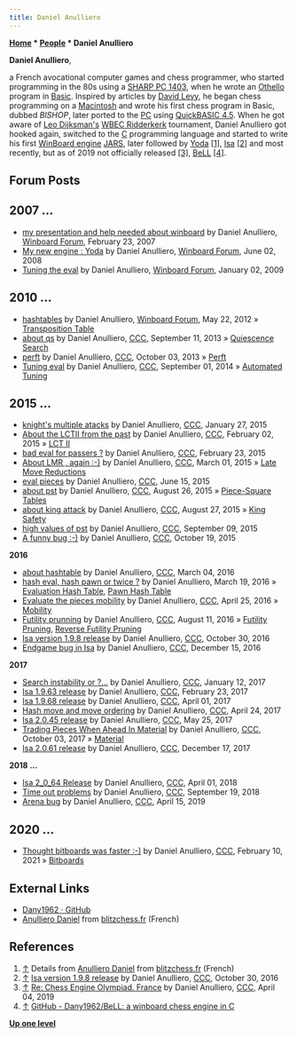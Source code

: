 ```yaml
---
title: Daniel Anulliero
---
```

**[Home](Home "Home") * [People](People "People") * Daniel Anulliero**

**Daniel Anulliero**,

a French avocational computer games and chess programmer, who started programming in the 80s using a [SHARP PC 1403](https://en.wikipedia.org/wiki/Sharp_PC-1403),
when he wrote an [Othello](Othello "Othello") program in [Basic](Basic "Basic"). Inspired by articles by [David Levy](David_Levy "David Levy"), he began chess programming on a [Macintosh](Macintosh "Macintosh") and wrote his first chess program in Basic, dubbed *BISHOP*, later ported to the [PC](IBM_PC "IBM PC") using [QuickBASIC 4.5](https://en.wikipedia.org/wiki/QuickBASIC).
When he got aware of [Leo Dijksman's](Leo_Dijksman "Leo Dijksman") [WBEC Ridderkerk](WBEC "WBEC") tournament, Daniel Anulliero got hooked again, switched to the [C](C "C") programming language and started to write his first [WinBoard engine](Category:WinBoard "Category:WinBoard") [JARS](index.php?title=JARS&action=edit&redlink=1 "JARS (page does not exist)"), later followed by [Yoda](Yoda "Yoda")
<a id="cite-note-1" href="#cite-ref-1">[1]</a>, [Isa](Isa "Isa") <a id="cite-note-2" href="#cite-ref-2">[2]</a> and most recently, but as of 2019 not officially released <a id="cite-note-3" href="#cite-ref-3">[3]</a>, [BeLL](index.php?title=BeLL&action=edit&redlink=1 "BeLL (page does not exist)") <a id="cite-note-4" href="#cite-ref-4">[4]</a>.

## Forum Posts

## 2007 ...

- [my presentation and help needed about winboard](http://www.open-aurec.com/wbforum/viewtopic.php?f=2&t=6255) by Daniel Anulliero, [Winboard Forum](Computer_Chess_Forums "Computer Chess Forums"), February 23, 2007
- [My new engine : Yoda](http://www.open-aurec.com/wbforum/viewtopic.php?f=2&t=49232) by Daniel Anulliero, [Winboard Forum](Computer_Chess_Forums "Computer Chess Forums"), June 02, 2008
- [Tuning the eval](http://www.open-aurec.com/wbforum/viewtopic.php?f=4&t=49818) by Daniel Anulliero, [Winboard Forum](Computer_Chess_Forums "Computer Chess Forums"), January 02, 2009

## 2010 ...

- [hashtables](http://www.open-aurec.com/wbforum/viewtopic.php?f=4&t=52394) by Daniel Anulliero, [Winboard Forum](Computer_Chess_Forums "Computer Chess Forums"), May 22, 2012 » [Transposition Table](Transposition_Table "Transposition Table")
- [about qs](http://www.talkchess.com/forum/viewtopic.php?t=49311) by Daniel Anulliero, [CCC](CCC "CCC"), September 11, 2013 » [Quiescence Search](Quiescence_Search "Quiescence Search")
- [perft](http://www.talkchess.com/forum/viewtopic.php?t=49556) by Daniel Anulliero, [CCC](CCC "CCC"), October 03, 2013 » [Perft](Perft "Perft")
- [Tuning eval](http://www.talkchess.com/forum/viewtopic.php?t=53526) by Daniel Anulliero, [CCC](CCC "CCC"), September 01, 2014 » [Automated Tuning](Automated_Tuning "Automated Tuning")

## 2015 ...

- [knight's multiple atacks](http://www.talkchess.com/forum/viewtopic.php?t=55118) by Daniel Anulliero, [CCC](CCC "CCC"), January 27, 2015
- [About the LCTII from the past](http://www.talkchess.com/forum/viewtopic.php?t=55192) by Daniel Anulliero, [CCC](CCC "CCC"), February 02, 2015 » [LCT II](LCT_II "LCT II")
- [bad eval for passers ?](http://www.talkchess.com/forum/viewtopic.php?t=55433) by Daniel Anulliero, [CCC](CCC "CCC"), February 23, 2015
- [About LMR , again :-)](http://www.talkchess.com/forum/viewtopic.php?t=55526) by Daniel Anulliero, [CCC](CCC "CCC"), March 01, 2015 » [Late Move Reductions](Late_Move_Reductions "Late Move Reductions")
- [eval pieces](http://www.talkchess.com/forum/viewtopic.php?t=56690) by Daniel Anulliero, [CCC](CCC "CCC"), June 15, 2015
- [about pst](http://www.talkchess.com/forum/viewtopic.php?t=57384) by Daniel Anulliero, [CCC](CCC "CCC"), August 26, 2015 » [Piece-Square Tables](Piece-Square_Tables "Piece-Square Tables")
- [about king attack](http://www.talkchess.com/forum/viewtopic.php?t=57403) by Daniel Anulliero, [CCC](CCC "CCC"), August 27, 2015 » [King Safety](King_Safety "King Safety")
- [high values of pst](http://www.talkchess.com/forum/viewtopic.php?t=57575) by Daniel Anulliero, [CCC](CCC "CCC"), September 09, 2015
- [A funny bug :-)](http://www.talkchess.com/forum/viewtopic.php?t=57998) by Daniel Anulliero, [CCC](CCC "CCC"), October 19, 2015

**2016**

- [about hashtable](http://www.talkchess.com/forum/viewtopic.php?t=59426) by Daniel Anulliero, [CCC](CCC "CCC"), March 04, 2016
- [hash eval, hash pawn or twice ?](http://www.talkchess.com/forum/viewtopic.php?t=59566) by Daniel Anulliero, March 19, 2016 » [Evaluation Hash Table](Evaluation_Hash_Table "Evaluation Hash Table"), [Pawn Hash Table](Pawn_Hash_Table "Pawn Hash Table")
- [Evaluate the pieces mobility](http://www.talkchess.com/forum/viewtopic.php?t=59959) by Daniel Anulliero, [CCC](CCC "CCC"), April 25, 2016 » [Mobility](Mobility "Mobility")
- [Futility prunning](http://www.talkchess.com/forum/viewtopic.php?t=61093) by Daniel Anulliero, [CCC](CCC "CCC"), August 11, 2016 » [Futility Pruning](Futility_Pruning "Futility Pruning"), [Reverse Futility Pruning](Reverse_Futility_Pruning "Reverse Futility Pruning")
- [Isa version 1.9.8 release](http://www.talkchess.com/forum/viewtopic.php?t=61891) by Daniel Anulliero, [CCC](CCC "CCC"), October 30, 2016
- [Endgame bug in Isa](http://www.talkchess.com/forum/viewtopic.php?t=62494) by Daniel Anulliero, [CCC](CCC "CCC"), December 15, 2016

**2017**

- [Search instability or ?...](http://www.talkchess.com/forum3/viewtopic.php?f=7&t=62802) by Daniel Anulliero, [CCC](CCC "CCC"), January 12, 2017
- [Isa 1.9.63 release](http://www.talkchess.com/forum/viewtopic.php?t=63255) by Daniel Anulliero, [CCC](CCC "CCC"), February 23, 2017
- [Isa 1.9.68 release](http://www.talkchess.com/forum/viewtopic.php?t=63606) by Daniel Anulliero, [CCC](CCC "CCC"), April 01, 2017
- [Hash move and move ordering](http://www.talkchess.com/forum3/viewtopic.php?f=7&t=63811) by Daniel Anulliero, [CCC](CCC "CCC"), April 24, 2017
- [Isa 2.0.45 release](http://www.talkchess.com/forum/viewtopic.php?t=64078) by Daniel Anulliero, [CCC](CCC "CCC"), May 25, 2017
- [Trading Pieces When Ahead In Material](http://www.talkchess.com/forum/viewtopic.php?t=65364) by Daniel Anulliero, [CCC](CCC "CCC"), October 03, 2017 » [Material](Material "Material")
- [Isa 2.0.61 release](http://www.talkchess.com/forum/viewtopic.php?t=66040) by Daniel Anulliero, [CCC](CCC "CCC"), December 17, 2017

**2018 ...**

- [Isa 2_0_64 Release](http://www.talkchess.com/forum3/viewtopic.php?f=2&t=66989) by Daniel Anulliero, [CCC](CCC "CCC"), April 01, 2018
- [Time out problems](http://www.talkchess.com/forum3/viewtopic.php?f=7&t=68467) by Daniel Anulliero, [CCC](CCC "CCC"), September 19, 2018
- [Arena bug](http://www.talkchess.com/forum3/viewtopic.php?f=7&t=70497) by Daniel Anulliero, [CCC](CCC "CCC"), April 15, 2019

## 2020 ...

- [Thought bitboards was faster :-)](http://www.talkchess.com/forum3/viewtopic.php?f=7&t=76548) by Daniel Anulliero, [CCC](CCC "CCC"), February 10, 2021 » [Bitboards](Bitboards "Bitboards")

## External Links

- [Dany1962 · GitHub](https://github.com/Dany1962)
- [Anulliero Daniel](http://www.blitzchess.fr/fr/common/info/les-programmeurs/anulliero-daniel.html) from [blitzchess.fr](http://www.blitzchess.fr/) (French)

## References

1. <a id="cite-ref-1" href="#cite-note-1">↑</a> Details from [Anulliero Daniel](http://www.blitzchess.fr/fr/common/info/les-programmeurs/anulliero-daniel.html) from [blitzchess.fr](http://www.blitzchess.fr/) (French)
1. <a id="cite-ref-2" href="#cite-note-2">↑</a> [Isa version 1.9.8 release](http://www.talkchess.com/forum/viewtopic.php?t=61891) by Daniel Anulliero, [CCC](CCC "CCC"), October 30, 2016
1. <a id="cite-ref-3" href="#cite-note-3">↑</a> [Re: Chess Engine Olympiad. France](http://www.talkchess.com/forum3/viewtopic.php?f=6&t=70260&start=13) by Daniel Anulliero, [CCC](CCC "CCC"), April 04, 2019
1. <a id="cite-ref-4" href="#cite-note-4">↑</a> [GitHub - Dany1962/BeLL: a winboard chess engine in C](https://github.com/Dany1962/BeLL)

**[Up one level](People "People")**

